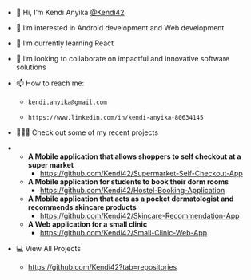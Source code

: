 - 👋 Hi, I’m Kendi Anyika [@Kendi42](https://github.com/Kendi42)
- 👀 I’m interested in Android development and Web development
- 🌱 I’m currently learning React
- 💞️ I’m looking to collaborate on impactful and innovative software solutions
- 📫 How to reach me:  
    -     kendi.anyika@gmail.com 
    -     https://www.linkedin.com/in/kendi-anyika-80634145
- 👩🏿‍💻 Check out some of my recent projects
-  - **A Mobile application that allows shoppers to self checkout at a super market**
        - https://github.com/Kendi42/Supermarket-Self-Checkout-App
    - **A Mobile application for students to book their dorm rooms**
        - https://github.com/Kendi42/Hostel-Booking-Application 
    -  **A Mobile application that acts as a pocket dermatologist and recommends skincare products**
        - https://github.com/Kendi42/Skincare-Recommendation-App 
    - **A Web application for a small clinic**
        - https://github.com/Kendi42/Small-Clinic-Web-App

- 💻 View All Projects
    -   https://github.com/Kendi42?tab=repositories
